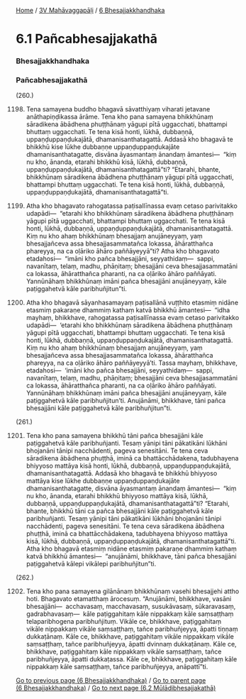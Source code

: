 
[Home](/) / [3V Mahāvaggapāḷi](../../3V.md) / [6 Bhesajjakkhandhaka](../6.md)

# 6.1 Pañcabhesajjakathā

### Bhesajjakkhandhaka

### Pañcabhesajjakathā

(260.)

1198. Tena samayena buddho bhagavā sāvatthiyaṃ viharati jetavane anāthapiṇḍikassa ārāme. Tena kho pana samayena bhikkhūnaṃ sāradikena ābādhena phuṭṭhānaṃ yāgupi pītā uggacchati, bhattampi bhuttaṃ uggacchati. Te tena kisā honti, lūkhā, dubbaṇṇā, uppaṇḍuppaṇḍukajātā, dhamanisanthatagattā. Addasā kho bhagavā te bhikkhū kise lūkhe dubbaṇṇe uppaṇḍuppaṇḍukajāte dhamanisanthatagatte, disvāna āyasmantaṃ ānandaṃ āmantesi—  “kiṃ nu kho, ānanda, etarahi bhikkhū kisā, lūkhā, dubbaṇṇā, uppaṇḍuppaṇḍukajātā, dhamanisanthatagattā”ti? “Etarahi, bhante, bhikkhūnaṃ sāradikena ābādhena phuṭṭhānaṃ yāgupi pītā uggacchati, bhattampi bhuttaṃ uggacchati. Te tena kisā honti, lūkhā, dubbaṇṇā, uppaṇḍuppaṇḍukajātā, dhamanisanthatagattā”ti.

1199. Atha kho bhagavato rahogatassa paṭisallīnassa evaṃ cetaso parivitakko udapādi—  “etarahi kho bhikkhūnaṃ sāradikena ābādhena phuṭṭhānaṃ yāgupi pītā uggacchati, bhattampi bhuttaṃ uggacchati. Te tena kisā honti, lūkhā, dubbaṇṇā, uppaṇḍuppaṇḍukajātā, dhamanisanthatagattā. Kiṃ nu kho ahaṃ bhikkhūnaṃ bhesajjaṃ anujāneyyaṃ, yaṃ bhesajjañceva assa bhesajjasammatañca lokassa, āhāratthañca phareyya, na ca oḷāriko āhāro paññāyeyyā”ti? Atha kho bhagavato etadahosi—  “imāni kho pañca bhesajjāni, seyyathidaṃ—  sappi, navanītaṃ, telaṃ, madhu, phāṇitaṃ; bhesajjāni ceva bhesajjasammatāni ca lokassa, āhāratthañca pharanti, na ca oḷāriko āhāro paññāyati. Yannūnāhaṃ bhikkhūnaṃ imāni pañca bhesajjāni anujāneyyaṃ, kāle paṭiggahetvā kāle paribhuñjitun”ti.

1200. Atha kho bhagavā sāyanhasamayaṃ paṭisallānā vuṭṭhito etasmiṃ nidāne etasmiṃ pakaraṇe dhammiṃ kathaṃ katvā bhikkhū āmantesi—  “idha mayhaṃ, bhikkhave, rahogatassa paṭisallīnassa evaṃ cetaso parivitakko udapādi—  ‘etarahi kho bhikkhūnaṃ sāradikena ābādhena phuṭṭhānaṃ yāgupi pītā uggacchati, bhattampi bhuttaṃ uggacchati. Te tena kisā honti, lūkhā, dubbaṇṇā, uppaṇḍuppaṇḍukajātā, dhamanisanthatagattā. Kiṃ nu kho ahaṃ bhikkhūnaṃ bhesajjaṃ anujāneyyaṃ, yaṃ bhesajjañceva assa bhesajjasammatañca lokassa, āhāratthañca phareyya, na ca oḷāriko āhāro paññāyeyyā’ti. Tassa mayhaṃ, bhikkhave, etadahosi—  ‘imāni kho pañca bhesajjāni, seyyathidaṃ—  sappi, navanītaṃ, telaṃ, madhu, phāṇitaṃ; bhesajjāni ceva bhesajjasammatāni ca lokassa, āhāratthañca pharanti, na ca oḷāriko āhāro paññāyati. Yannūnāhaṃ bhikkhūnaṃ imāni pañca bhesajjāni anujāneyyaṃ, kāle paṭiggahetvā kāle paribhuñjitun’ti. Anujānāmi, bhikkhave, tāni pañca bhesajjāni kāle paṭiggahetvā kāle paribhuñjitun”ti.

(261.)

1201. Tena kho pana samayena bhikkhū tāni pañca bhesajjāni kāle paṭiggahetvā kāle paribhuñjanti. Tesaṃ yānipi tāni pākatikāni lūkhāni bhojanāni tānipi nacchādenti, pageva senesitāni. Te tena ceva sāradikena ābādhena phuṭṭhā, iminā ca bhattācchādakena, tadubhayena bhiyyoso mattāya kisā honti, lūkhā, dubbaṇṇā, uppaṇḍuppaṇḍukajātā, dhamanisanthatagattā. Addasā kho bhagavā te bhikkhū bhiyyoso mattāya kise lūkhe dubbaṇṇe uppaṇḍuppaṇḍukajāte dhamanisanthatagatte, disvāna āyasmantaṃ ānandaṃ āmantesi—  “kiṃ nu kho, ānanda, etarahi bhikkhū bhiyyoso mattāya kisā, lūkhā, dubbaṇṇā, uppaṇḍuppaṇḍukajātā, dhamanisanthatagattā”ti? “Etarahi, bhante, bhikkhū tāni ca pañca bhesajjāni kāle paṭiggahetvā kāle paribhuñjanti. Tesaṃ yānipi tāni pākatikāni lūkhāni bhojanāni tānipi nacchādenti, pageva senesitāni. Te tena ceva sāradikena ābādhena phuṭṭhā, iminā ca bhattācchādakena, tadubhayena bhiyyoso mattāya kisā, lūkhā, dubbaṇṇā, uppaṇḍuppaṇḍukajātā, dhamanisanthatagattā”ti. Atha kho bhagavā etasmiṃ nidāne etasmiṃ pakaraṇe dhammiṃ kathaṃ katvā bhikkhū āmantesi—  “anujānāmi, bhikkhave, tāni pañca bhesajjāni paṭiggahetvā kālepi vikālepi paribhuñjitun”ti.

(262.)

1202. Tena kho pana samayena gilānānaṃ bhikkhūnaṃ vasehi bhesajjehi attho hoti. Bhagavato etamatthaṃ ārocesuṃ. “Anujānāmi, bhikkhave, vasāni bhesajjāni—  acchavasaṃ, macchavasaṃ, susukāvasaṃ, sūkaravasaṃ, gadrabhavasaṃ—  kāle paṭiggahitaṃ kāle nippakkaṃ kāle saṃsaṭṭhaṃ telaparibhogena paribhuñjituṃ. Vikāle ce, bhikkhave, paṭiggahitaṃ vikāle nippakkaṃ vikāle saṃsaṭṭhaṃ, tañce paribhuñjeyya, āpatti tiṇṇaṃ dukkaṭānaṃ. Kāle ce, bhikkhave, paṭiggahitaṃ vikāle nippakkaṃ vikāle saṃsaṭṭhaṃ, tañce paribhuñjeyya, āpatti dvinnaṃ dukkaṭānaṃ. Kāle ce, bhikkhave, paṭiggahitaṃ kāle nippakkaṃ vikāle saṃsaṭṭhaṃ, tañce paribhuñjeyya, āpatti dukkaṭassa. Kāle ce, bhikkhave, paṭiggahitaṃ kāle nippakkaṃ kāle saṃsaṭṭhaṃ, tañce paribhuñjeyya, anāpattī”ti.

[Go to previous page (6 Bhesajjakkhandhaka)](../6.md) / [Go to parent page (6 Bhesajjakkhandhaka)](../6.md) / [Go to next page (6.2 Mūlādibhesajjakathā)](6.2.md)


